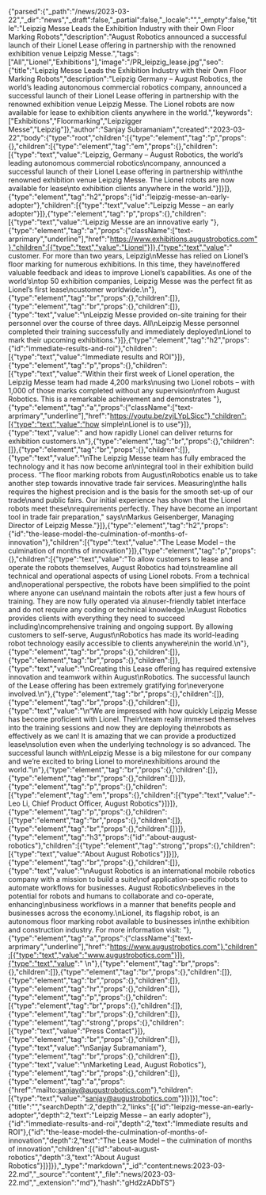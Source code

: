 {"parsed":{"_path":"/news/2023-03-22","_dir":"news","_draft":false,"_partial":false,"_locale":"","_empty":false,"title":"Leipzig Messe Leads the Exhibition Industry with their Own Floor Marking Robots","description":"August Robotics announced a successful launch of their Lionel Lease offering in partnership with the renowned exhibition venue Leipzig Messe.","tags":["All","Lionel","Exhibitions"],"image":"/PR_leipzig_lease.jpg","seo":{"title":"Leipzig Messe Leads the Exhibition Industry with their Own Floor Marking Robots","description":"Leipzig Germany – August Robotics, the world’s leading autonomous commercial robotics company, announced a successful launch of their Lionel Lease offering in partnership with the renowned exhibition venue Leipzig Messe. The Lionel robots are now available for lease to exhibition clients anywhere in the world.","keywords":["Exhibitions","Floormarking","Leipzigger Messe","Leipzig"]},"author":"Sanjay Subramaniam","created":"2023-03-22","body":{"type":"root","children":[{"type":"element","tag":"p","props":{},"children":[{"type":"element","tag":"em","props":{},"children":[{"type":"text","value":"Leipzig, Germany – August Robotics, the world’s leading autonomous commercial robotics\ncompany, announced a successful launch of their Lionel Lease offering in partnership with\nthe renowned exhibition venue Leipzig Messe. The Lionel robots are now available for lease\nto exhibition clients anywhere in the world."}]}]},{"type":"element","tag":"h2","props":{"id":"leipzig-messe-an-early-adopter"},"children":[{"type":"text","value":"Leipzig Messe – an early adopter"}]},{"type":"element","tag":"p","props":{},"children":[{"type":"text","value":"Leipzig Messe are an innovative early "},{"type":"element","tag":"a","props":{"className":["text-arprimary","underline"],"href":"https://www.exhibitions.augustrobotics.com"},"children":[{"type":"text","value":"Lionel"}]},{"type":"text","value":" customer. For more than two years, Leipzig\nMesse has relied on Lionel’s floor marking for numerous exhibitions. In this time, they have\noffered valuable feedback and ideas to improve Lionel’s capabilities. As one of the world’s\ntop 50 exhibition companies, Leipzig Messe was the perfect fit as Lionel’s first lease\ncustomer worldwide.\n"},{"type":"element","tag":"br","props":{},"children":[]},{"type":"element","tag":"br","props":{},"children":[]},{"type":"text","value":"\nLeipzig Messe provided on-site training for their personnel over the course of three days. All\nLeipzig Messe personnel completed their training successfully and immediately deployed\nLionel to mark their upcoming exhibitions."}]},{"type":"element","tag":"h2","props":{"id":"immediate-results-and-roi"},"children":[{"type":"text","value":"Immediate results and ROI"}]},{"type":"element","tag":"p","props":{},"children":[{"type":"text","value":"Within their first week of Lionel operation, the Leipzig Messe team had made 4,200 marks\nusing two Lionel robots – with 1,000 of those marks completed without any supervision\nfrom August Robotics. This is a remarkable achievement and demonstrates "},{"type":"element","tag":"a","props":{"className":["text-arprimary","underline"],"href":"https://youtu.be/zyjLYpLSicc"},"children":[{"type":"text","value":"how simple\nLionel is to use"}]},{"type":"text","value":" and how rapidly Lionel can deliver returns for exhibition customers.\n"},{"type":"element","tag":"br","props":{},"children":[]},{"type":"element","tag":"br","props":{},"children":[]},{"type":"text","value":"\nThe Leipzig Messe team has fully embraced the technology and it has now become an\nintegral tool in their exhibition build process. “The floor marking robots from August\nRobotics enable us to take another step towards innovative trade fair services. Measuring\nthe halls requires the highest precision and is the basis for the smooth set-up of our trade\nand public fairs. Our initial experience has shown that the Lionel robots meet these\nrequirements perfectly. They have become an important tool in trade fair preparation,\" says\nMarkus Geisenberger, Managing Director of Leipzig Messe."}]},{"type":"element","tag":"h2","props":{"id":"the-lease-model-the-culmination-of-months-of-innovation"},"children":[{"type":"text","value":"The Lease Model – the culmination of months of innovation"}]},{"type":"element","tag":"p","props":{},"children":[{"type":"text","value":"To allow customers to lease and operate the robots themselves, August Robotics had to\nstreamline all technical and operational aspects of using Lionel robots. From a technical and\noperational perspective, the robots have been simplified to the point where anyone can use\nand maintain the robots after just a few hours of training. They are now fully operated via a\nuser-friendly tablet interface and do not require any coding or technical knowledge.\nAugust Robotics provides clients with everything they need to succeed including\ncomprehensive training and ongoing support. By allowing customers to self-serve, August\nRobotics has made its world-leading robot technology easily accessible to clients anywhere\nin the world.\n"},{"type":"element","tag":"br","props":{},"children":[]},{"type":"element","tag":"br","props":{},"children":[]},{"type":"text","value":"\nCreating this Lease offering has required extensive innovation and teamwork within August\nRobotics. The successful launch of the Lease offering has been extremely gratifying for\neveryone involved.\n"},{"type":"element","tag":"br","props":{},"children":[]},{"type":"element","tag":"br","props":{},"children":[]},{"type":"text","value":"\n“We are impressed with how quickly Leipzig Messe has become proficient with Lionel. Their\nteam really immersed themselves into the training sessions and now they are deploying the\nrobots as effectively as we can! It is amazing that we can provide a productized lease\nsolution even when the underlying technology is so advanced. The successful launch with\nLeipzig Messe is a big milestone for our company and we’re excited to bring Lionel to more\nexhibitions around the world.”\n"},{"type":"element","tag":"br","props":{},"children":[]},{"type":"element","tag":"br","props":{},"children":[]}]},{"type":"element","tag":"p","props":{},"children":[{"type":"element","tag":"em","props":{},"children":[{"type":"text","value":"- Leo Li, Chief Product Officer, August Robotics"}]}]},{"type":"element","tag":"p","props":{},"children":[{"type":"element","tag":"br","props":{},"children":[]},{"type":"element","tag":"br","props":{},"children":[]}]},{"type":"element","tag":"h3","props":{"id":"about-august-robotics"},"children":[{"type":"element","tag":"strong","props":{},"children":[{"type":"text","value":"About August Robotics"}]}]},{"type":"element","tag":"br","props":{},"children":[]},{"type":"text","value":"\nAugust Robotics is an international mobile robotics company with a mission to build a suite\nof application-specific robots to automate workflows for businesses. August Robotics\nbelieves in the potential for robots and humans to collaborate and co-operate, enhancing\nbusiness workflows in a manner that benefits people and businesses across the economy.\nLionel, its flagship robot, is an autonomous floor marking robot available to businesses in\nthe exhibition and construction industry. For more information visit: "},{"type":"element","tag":"a","props":{"className":["text-arprimary","underline"],"href":"https://www.augustrobotics.com"},"children":[{"type":"text","value":"www.augustrobotics.com"}]},{"type":"text","value":" \n"},{"type":"element","tag":"br","props":{},"children":[]},{"type":"element","tag":"br","props":{},"children":[]},{"type":"element","tag":"br","props":{},"children":[]},{"type":"element","tag":"hr","props":{},"children":[]},{"type":"element","tag":"p","props":{},"children":[{"type":"element","tag":"br","props":{},"children":[]},{"type":"element","tag":"br","props":{},"children":[]},{"type":"element","tag":"strong","props":{},"children":[{"type":"text","value":"Press Contact"}]},{"type":"element","tag":"br","props":{},"children":[]},{"type":"text","value":"\nSanjay Subramaniam"},{"type":"element","tag":"br","props":{},"children":[]},{"type":"text","value":"\nMarketing Lead, August Robotics"},{"type":"element","tag":"br","props":{},"children":[]},{"type":"element","tag":"a","props":{"href":"mailto:sanjay@augustrobotics.com"},"children":[{"type":"text","value":"sanjay@augustrobotics.com"}]}]}],"toc":{"title":"","searchDepth":2,"depth":2,"links":[{"id":"leipzig-messe-an-early-adopter","depth":2,"text":"Leipzig Messe – an early adopter"},{"id":"immediate-results-and-roi","depth":2,"text":"Immediate results and ROI"},{"id":"the-lease-model-the-culmination-of-months-of-innovation","depth":2,"text":"The Lease Model – the culmination of months of innovation","children":[{"id":"about-august-robotics","depth":3,"text":"About August Robotics"}]}]}},"_type":"markdown","_id":"content:news:2023-03-22.md","_source":"content","_file":"news/2023-03-22.md","_extension":"md"},"hash":"gHd2zADbTS"}